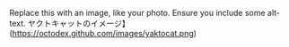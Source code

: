 Replace this with an image, like your photo. Ensure you include some alt-text.
ヤクトキャットのイメージ】(https://octodex.github.com/images/yaktocat.png) 
